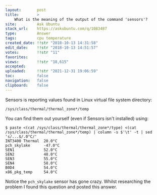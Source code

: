 ```yaml
---
layout:       post
title:        >
    What is the meaning of the output of the command 'sensors'?
site:         Ask Ubuntu
stack_url:    https://askubuntu.com/q/1083487
type:         Answer
tags:         cpu temperature
created_date: !!str "2018-10-13 14:31:58"
edit_date:    !!str "2018-10-13 14:51:57"
votes:        !!str "11"
favorites:    
views:        !!str "18,615"
accepted:     
uploaded:     !!str "2021-12-31 19:06:59"
toc:          false
navigation:   false
clipboard:    false
---
```


Sensors is reporting values found in Linux virtual file system directory:

``` 
/sys/class/thermal/thermal_zone*/temp

```

You can find them out yourself (even if Sensors isn't installed) using:

``` 
$ paste <(cat /sys/class/thermal/thermal_zone*/type) <(cat /sys/class/thermal/thermal_zone*/temp) | column -s $'\t' -t | sed 's/...$/.0°C/'
INT3400 Thermal  20.0°C
pch_skylake      -47.0°C
SEN1             52.0°C
SEN2             48.0°C
SEN3             55.0°C
SEN4             58.0°C
B0D4             54.0°C
x86_pkg_temp     54.0°C

```

Notice the `pch_skylake` sensor has gone crazy. Whilst researching the problem I found this question and posted this answer.

